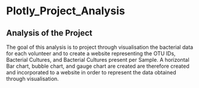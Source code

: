 # Plotly_Project_Analysis

## Analysis of the Project

The goal of this analysis is to project through visualisation the bacterial data for each volunteer and to create a website representing the OTU IDs, Bacterial Cultures, and Bacterial Cultures present per Sample. A horizontal Bar chart, bubble chart, and gauge chart are created are therefore created and incorporated to a website in order to represent the data obtained through visualisation. 
